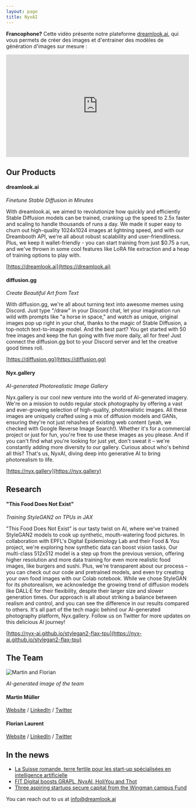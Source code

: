 ```yaml
---
layout: page
title: NyxAI
---
```


**Francophone?** Cette vidéo présente notre plateforme [dreamlook.ai](https://dreamlook.ai/), qui vous permets de créer des images et d'entrainer des modèles de génération d'images sur mesure :

<iframe style="width: 500px; height: 280px" src="https://www.youtube.com/embed/m3ZlFFLnlLM?controls=1&amp;modestbranding&amp;rel=0" frameborder="0" allowfullscreen=""></iframe>

## Our Products

#### dreamlook.ai

*Finetune Stable Diffusion in Minutes*

With dreamlook.ai, we aimed to revolutionize how quickly and efficiently Stable Diffusion models can be trained, cranking up the speed to 2.5x faster and scaling to handle thousands of runs a day. We made it super easy to churn out high-quality 1024x1024 images at lightning speed, and with our Dreambooth API, we're all about robust scalability and user-friendliness. Plus, we keep it wallet-friendly - you can start training from just $0.75 a run, and we've thrown in some cool features like LoRA file extraction and a heap of training options to play with.

[https://dreamlook.ai](https://dreamlook.ai)

#### diffusion.gg

*Create Beautiful Art from Text*

With diffusion.gg, we're all about turning text into awesome memes using Discord. Just type "/draw" in your Discord chat, let your imagination run wild with prompts like "a horse in space," and watch as unique, original images pop up right in your chat, thanks to the magic of Stable Diffusion, a top-notch text-to-image model. And the best part? You get started with 50 free images and keep the fun going with five more daily, all for free! Just connect the diffusion.gg bot to your Discord server and let the creative good times roll.

[https://diffusion.gg](https://diffusion.gg)

#### Nyx.gallery

*AI-generated Photorealistic Image Gallery*

Nyx.gallery is our cool new venture into the world of AI-generated imagery. We're on a mission to outdo regular stock photography by offering a vast and ever-growing selection of high-quality, photorealistic images. All these images are uniquely crafted using a mix of diffusion models and GANs, ensuring they're not just rehashes of existing web content (yeah, we checked with Google Reverse Image Search!). Whether it's for a commercial project or just for fun, you're free to use these images as you please. And if you can't find what you're looking for just yet, don't sweat it – we're constantly adding more diversity to our gallery. Curious about who's behind all this? That's us, NyxAI, diving deep into generative AI to bring photorealism to life.

[https://nyx.gallery](https://nyx.gallery)

## Research

#### "This Food Does Not Exist"

*Training StyleGAN2 on TPUs in JAX*

"This Food Does Not Exist" is our tasty twist on AI, where we've trained StyleGAN2 models to cook up synthetic, mouth-watering food pictures. In collaboration with EPFL's Digital Epidemiology Lab and their Food & You project, we're exploring how synthetic data can boost vision tasks. Our multi-class 512x512 model is a step up from the previous version, offering higher resolution and more data training for even more realistic food images, like burgers and sushi. Plus, we're transparent about our process – you can check out our code and pretrained models, and even try creating your own food images with our Colab notebook. While we chose StyleGAN for its photorealism, we acknowledge the growing trend of diffusion models like DALL·E for their flexibility, despite their larger size and slower generation times. Our approach is all about striking a balance between realism and control, and you can see the difference in our results compared to others. It's all part of the tech magic behind our AI-generated photography platform, Nyx.gallery. Follow us on Twitter for more updates on this delicious AI journey!

[https://nyx-ai.github.io/stylegan2-flax-tpu](https://nyx-ai.github.io/stylegan2-flax-tpu)


## The Team

![Martin and Florian](https://github.com/nyx-ai/nyx-ai.github.io/assets/140592/140af537-5e5d-4dca-99f8-44ab78b0257b)

*AI-generated image of the team*

#### Martin Müller

[Website](https://masterscrat.github.io) / [LinkedIn](https://www.linkedin.com/in/florianlaurent/) / [Twitter](https://twitter.com/marmuel_)

#### Florian Laurent

[Website](https://www.martinmuller.me/) / [LinkedIn](https://www.linkedin.com/in/martin-m%C3%BCller-053184125/) / [Twitter](https://twitter.com/marmuel_)

## In the news

- [La Suisse romande, terre fertile pour les start-up spécialisées en intelligence artificielle](https://www.letemps.ch/economie/cyber/suisse-romande-terre-fertile-startup-specialisees-intelligence-artificielle)
- [FIT Digital boosts GRAPL, NyxAI, HoliYou and Thot](https://www.startupticker.ch/en/news/fit-digital-funding-for-grapl-nyxai-holiyou-and-thot)
- [Three aspiring startups secure capital from the Wingman campus Fund](https://www.startupticker.ch/en/news/three-aspiring-startups-secure-capital-from-the-wingman-campus-fund)

You can reach out to us at [info@dreamlook.ai](mailto:info@dreamlook.ai)